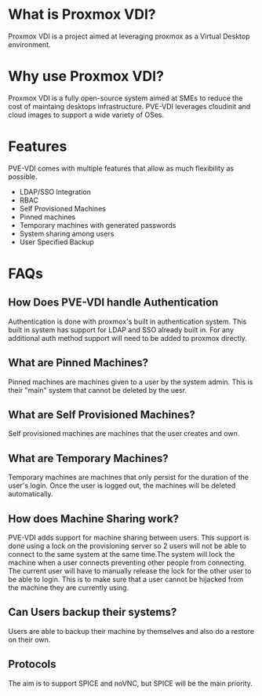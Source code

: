 # What is Proxmox VDI?
Proxmox VDI is a project aimed at leveraging proxmox as a Virtual Desktop environment.

# Why use Proxmox VDI? 
Proxmox VDI is a fully open-source system aimed at SMEs to reduce the cost of maintaing desktops infrastructure. PVE-VDI leverages cloudinit and cloud images to support a wide variety of OSes. 

# Features
PVE-VDI comes with multiple features that allow as much flexibility as possible.
- LDAP/SSO Integration
- RBAC
- Self Provisioned Machines 
- Pinned machines
- Temporary machines with generated passwords
- System sharing among users
- User Specified Backup 


# FAQs
## How Does PVE-VDI handle Authentication
Authentication is done with proxmox's built in authentication system. This built in system has support for LDAP and SSO already built in. For any additional auth method support will need to be added to proxmox directly.

## What are Pinned Machines?
Pinned machines are machines given to a user by the system admin. This is their "main" system that cannot be deleted by the uesr. 

## What are Self Provisioned Machines? 
Self provisioned machines are machines that the user creates and own.

## What are Temporary Machines? 
Temporary machines are machines that only persist for the duration of the user's login. Once the user is logged out, the machines will be deleted automatically.

## How does Machine Sharing work?
PVE-VDI adds support for machine sharing between users. This support is done using a lock on the provisioning server so 2 users will not be able to connect to the same system at the same time.The system will lock the machine when a user connects preventing other people from connecting. The current user will have to manually release the lock for the other user to be able to login. This is to make sure that a user cannot be hijacked from the machine they are currently using.

## Can Users backup their systems?
Users are able to backup their machine by themselves and also do a restore on their own.

## Protocols
The aim is to support SPICE and noVNC, but SPICE will be the main priority.